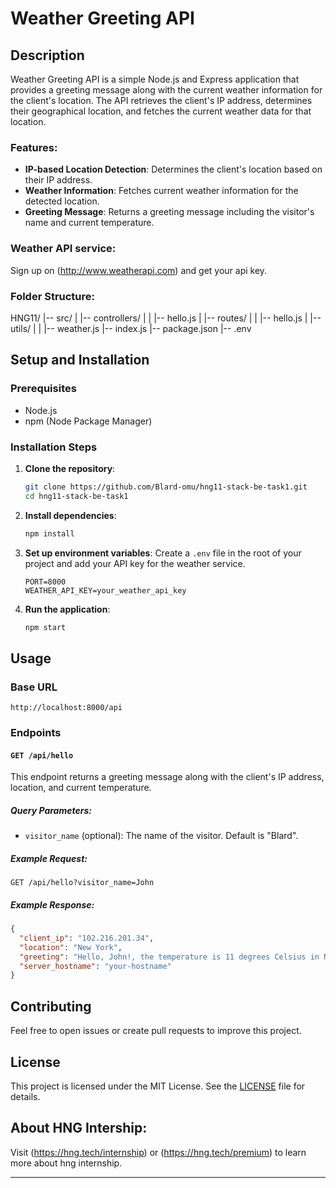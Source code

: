 # Weather Greeting API

## Description

Weather Greeting API is a simple Node.js and Express application that provides a greeting message along with the current weather information for the client's location. The API retrieves the client's IP address, determines their geographical location, and fetches the current weather data for that location.

### Features:
- **IP-based Location Detection**: Determines the client's location based on their IP address.
- **Weather Information**: Fetches current weather information for the detected location.
- **Greeting Message**: Returns a greeting message including the visitor's name and current temperature.

### Weather API service: 
Sign up on (http://www.weatherapi.com) and get your api key.

### Folder Structure: 

HNG11/
|-- src/
|   |-- controllers/
|   |   |-- hello.js
|   |-- routes/
|   |   |-- hello.js
|   |-- utils/
|   |   |-- weather.js
|-- index.js
|-- package.json
|-- .env


## Setup and Installation

### Prerequisites
- Node.js
- npm (Node Package Manager)

### Installation Steps

1. **Clone the repository**:
    ```bash
    git clone https://github.com/Blard-omu/hng11-stack-be-task1.git
    cd hng11-stack-be-task1
    ```

2. **Install dependencies**:
    ```bash
    npm install
    ```

3. **Set up environment variables**:
    Create a `.env` file in the root of your project and add your API key for the weather service.
    ```plaintext
    PORT=8000
    WEATHER_API_KEY=your_weather_api_key
    ```

4. **Run the application**:
    ```bash
    npm start
    ```

## Usage

### Base URL
```
http://localhost:8000/api
```

### Endpoints

#### `GET /api/hello`

This endpoint returns a greeting message along with the client's IP address, location, and current temperature.

##### Query Parameters:
- `visitor_name` (optional): The name of the visitor. Default is "Blard".

##### Example Request:
```
GET /api/hello?visitor_name=John
```

##### Example Response:
```json
{
  "client_ip": "102.216.201.34",
  "location": "New York",
  "greeting": "Hello, John!, the temperature is 11 degrees Celsius in New York",
  "server_hostname": "your-hostname"
}
```


## Contributing

Feel free to open issues or create pull requests to improve this project.

## License

This project is licensed under the MIT License. See the [LICENSE](LICENSE) file for details.

## About HNG Intership:
Visit (https://hng.tech/internship) or (https://hng.tech/premium) to learn more about hng internship.

---